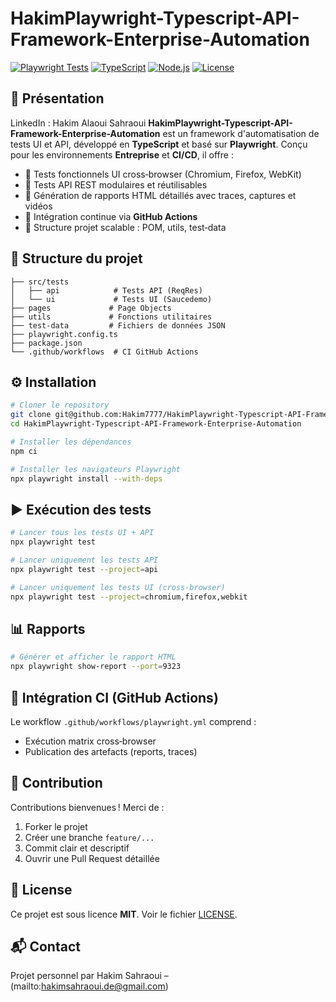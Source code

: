 # HakimPlaywright-Typescript-API-Framework-Enterprise-Automation

[![Playwright Tests](https://img.shields.io/badge/Playwright-Test-blue)](#)
[![TypeScript](https://img.shields.io/badge/TypeScript-4.9-blue)](#)
[![Node.js](https://img.shields.io/badge/Node.js-v18-green)](#)
[![License](https://img.shields.io/badge/License-MIT-yellow)](LICENSE)
## 🚀 Présentation
LinkedIn : Hakim Alaoui Sahraoui
**HakimPlaywright-Typescript-API-Framework-Enterprise-Automation** est un framework d'automatisation de tests UI et API, développé en **TypeScript** et basé sur **Playwright**. Conçu pour les environnements **Entreprise** et **CI/CD**, il offre :

* 🔹 Tests fonctionnels UI cross‑browser (Chromium, Firefox, WebKit)
* 🔹 Tests API REST modulaires et réutilisables
* 🔹 Génération de rapports HTML détaillés avec traces, captures et vidéos
* 🔹 Intégration continue via **GitHub Actions**
* 🔹 Structure projet scalable : POM, utils, test‑data

## 📁 Structure du projet

```
├── src/tests
│   ├── api            # Tests API (ReqRes)
│   └── ui             # Tests UI (Saucedemo)
├── pages             # Page Objects
├── utils             # Fonctions utilitaires
├── test-data         # Fichiers de données JSON
├── playwright.config.ts
├── package.json
└── .github/workflows  # CI GitHub Actions
```

## ⚙️ Installation

```bash
# Cloner le repository
git clone git@github.com:Hakim7777/HakimPlaywright-Typescript-API-Framework-Enterprise-Automation.git
cd HakimPlaywright-Typescript-API-Framework-Enterprise-Automation

# Installer les dépendances
npm ci

# Installer les navigateurs Playwright
npx playwright install --with-deps
```

## ▶️ Exécution des tests

```bash
# Lancer tous les tests UI + API
npx playwright test

# Lancer uniquement les tests API
npx playwright test --project=api

# Lancer uniquement les tests UI (cross-browser)
npx playwright test --project=chromium,firefox,webkit
```

## 📊 Rapports

```bash
# Générer et afficher le rapport HTML
npx playwright show-report --port=9323
```

## 🔧 Intégration CI (GitHub Actions)

Le workflow `.github/workflows/playwright.yml` comprend :

* Exécution matrix cross‑browser
* Publication des artefacts (reports, traces)

## 🤝 Contribution

Contributions bienvenues ! Merci de :

1. Forker le projet
2. Créer une branche `feature/...`
3. Commit clair et descriptif
4. Ouvrir une Pull Request détaillée

## 📄 License

Ce projet est sous licence **MIT**. Voir le fichier [LICENSE](LICENSE).

## 📬 Contact

Projet personnel par Hakim Sahraoui – (mailto:hakimsahraoui.de@gmail.com)
